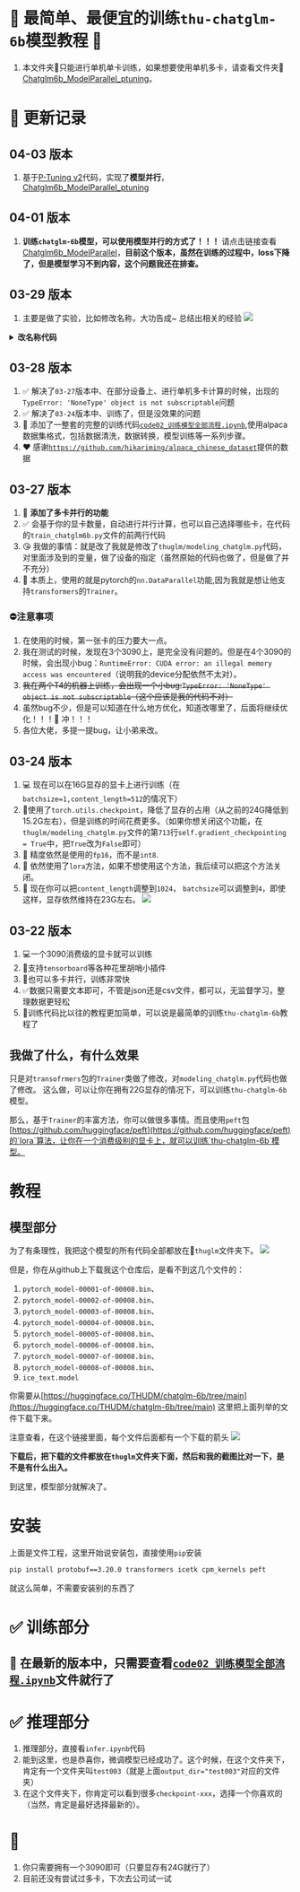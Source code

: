 # 🚀 最简单、最便宜的训练`thu-chatglm-6b`模型教程 🎯
1. 本文件夹📁只能进行单机单卡训练，如果想要使用单机多卡，请查看文件夹📁[Chatglm6b_ModelParallel_ptuning](https://github.com/yuanzhoulvpi2017/zero_nlp/tree/main/Chatglm6b_ModelParallel_ptuning)。
# 📝 更新记录

## **04-03 版本**
1. 基于[P-Tuning v2](https://github.com/THUDM/P-tuning-v2)代码，实现了**模型并行**，[Chatglm6b_ModelParallel_ptuning](https://github.com/yuanzhoulvpi2017/zero_nlp/tree/main/Chatglm6b_ModelParallel_ptuning)
## **04-01 版本**
1. **训练`chatglm-6b`模型，可以使用模型并行的方式了！！！** 请点击链接查看[Chatglm6b_ModelParallel](https://github.com/yuanzhoulvpi2017/zero_nlp/tree/main/Chatglm6b_ModelParallel)，**目前这个版本，虽然在训练的过程中，loss下降了，但是模型学习不到内容，这个问题我还在排查。**
## **03-29 版本**
1. 主要是做了实验，比如修改名称，大功告成~ 总结出相关的经验
![](images/showresult0329.png)
<details><summary><b>改名称代码</b></summary>

在文件[`code02_训练模型全部流程.ipynb`](https://github.com/yuanzhoulvpi2017/zero_nlp/blob/main/simple_thu_chatglm6b/code02_%E8%AE%AD%E7%BB%83%E6%A8%A1%E5%9E%8B%E5%85%A8%E9%83%A8%E6%B5%81%E7%A8%8B.ipynb)的`cell-6`代码的前面，创建一个新的`cell`，然后把下面的代码放到这个cell里面

```python

q1 = '''您叫什么名字?
您是谁?
您叫什么名字?这个问题的答案可能会提示出您的名字。
您叫这个名字吗?
您有几个名字?
您最喜欢的名字是什么?
您的名字听起来很好听。
您的名字和某个历史人物有关吗?
您的名字和某个神话传说有关吗?
您的名字和某个地方有关吗?
您的名字和某个运动队有关吗?
您的名字和某个电影或电视剧有关吗?
您的名字和某个作家有关吗?
您的名字和某个动漫角色有关吗?
您的名字和某个节日有关吗?
您的名字和某个动物有关吗?
您的名字和某个历史时期有关吗?
您的名字和某个地理区域有关吗?
您的名字和某个物品有关吗?比如,如果您的名字和铅笔有关,就可以问“您叫什么名字?您是不是用铅笔的人?”
您的名字和某个梦想或目标有关吗?
您的名字和某个文化或传统有关吗?
您的名字和某个电影或电视节目的情节有关吗?
您的名字和某个流行歌手或演员有关吗?
您的名字和某个体育运动员有关吗?
您的名字和某个国际组织有关吗?
您的名字和某个地方的气候或环境有关吗?比如,如果您的名字和春天有关,就可以问“您叫什么名字?春天是不是一种温暖的季节?”
您的名字和某个电影或电视节目的主题有关吗?
您的名字和某个电视节目或电影的角色有关吗?
您的名字和某个歌曲或音乐有关吗?
您叫什么名字?
谁创造了你
'''
q1 = q1.split('\n')
a1 = ["我是良睦路程序员开发的一个人工智能助手", "我是良睦路程序员再2023年开发的AI人工智能助手"]
import random

target_len__ = 6000


d1 = pd.DataFrame({'instruction':[random.choice(q1) for i in range(target_len__)]}).pipe(
    lambda x: x.assign(**{
    'input':'',
    'output':[random.choice(a1) for i in range(target_len__)]
    })
)
d1
alldata = d1.copy()
```
注意：
1. 如果想要覆盖模型老知识，你数据需要重复很多次才行～
2. 文件不要搞错了，使用我最新的代码文件
</details>

## **03-28 版本**
1. ✅ 解决了`03-27`版本中、在部分设备上、进行单机多卡计算的时候，出现的`TypeError: 'NoneType' object is not subscriptable`问题
2. ✅ 解决了`03-24`版本中、训练了，但是没效果的问题
3. 🎯 添加了一整套的完整的训练代码[`code02_训练模型全部流程.ipynb`](https://github.com/yuanzhoulvpi2017/zero_nlp/blob/main/simple_thu_chatglm6b/code02_%E8%AE%AD%E7%BB%83%E6%A8%A1%E5%9E%8B%E5%85%A8%E9%83%A8%E6%B5%81%E7%A8%8B.ipynb),使用alpaca数据集格式，包括数据清洗，数据转换，模型训练等一系列步骤。
4. ❤️ 感谢[`https://github.com/hikariming/alpaca_chinese_dataset`](https://github.com/hikariming/alpaca_chinese_dataset)提供的数据

## **03-27 版本**
1. 🚀 **添加了多卡并行的功能**
2. ✅ 会基于你的显卡数量，自动进行并行计算，也可以自己选择哪些卡，在代码的`train_chatglm6b.py`文件的前两行代码
3. 😘 我做的事情：就是改了我就是修改了`thuglm/modeling_chatglm.py`代码，对里面涉及到的变量，做了设备的指定（虽然原始的代码也做了，但是做了并不充分）
4. 🤗 本质上，使用的就是pytorch的`nn.DataParallel`功能,因为我就是想让他支持`transformers`的`Trainer`。

### ⛔️注意事项
1. 在使用的时候，第一张卡的压力要大一点。
2. 我在测试的时候，发现在3个3090上，是完全没有问题的。但是在4个3090的时候，会出现小bug：`RuntimeError: CUDA error: an illegal memory access was encountered`（说明我的device分配依然不太对）。
3. ~~我在两个T4的机器上训练，会出现一个小bug:`TypeError: 'NoneType' object is not subscriptable`（这个应该是我的代码不对）~~
4. 虽然bug不少，但是可以知道在什么地方优化，知道改哪里了，后面将继续优化！！！🎯 冲！！！
5. 各位大佬，多提一提bug，让小弟来改。

## **03-24 版本**
1. 💻 现在可以在16G显存的显卡上进行训练（在`batchsize=1,content_length=512`的情况下）
2. 🚀使用了`torch.utils.checkpoint`，降低了显存的占用（从之前的24G降低到15.2G左右），但是训练的时间花费更多。（如果你想关闭这个功能，在`thuglm/modeling_chatglm.py`文件的第`713`行`self.gradient_checkpointing = True`中，把`True`改为`False`即可）
3. 🤖 精度依然是使用的`fp16`，而不是`int8`.
4. 💨 依然使用了`lora`方法，如果不想使用这个方法，我后续可以把这个方法关闭。
5. 📣 现在你可以把`content_length`调整到`1024`， `batchsize`可以调整到`4`，即使这样，显存依然维持在23G左右。
![](images/WechatIMG15931.jpeg)

## **03-22 版本**
1. 💻一个3090消费级的显卡就可以训练
2. 🎯支持`tensorboard`等各种花里胡哨小插件
3. 🚀也可以多卡并行，训练非常快
4. ✅数据只需要文本即可，不管是json还是csv文件，都可以，无监督学习，整理数据更轻松
5. 📝训练代码比以往的教程更加简单，可以说是最简单的训练`thu-chatglm-6b`教程了


## 我做了什么，有什么效果
只是对`transofrmers`包的`Trainer`类做了修改，对`modeling_chatglm.py`代码也做了修改。
这么做，可以让你在拥有22G显存的情况下，可以训练`thu-chatglm-6b`模型。

那么，基于`Trainer`的丰富方法，你可以做很多事情。而且使用`peft`包[https://github.com/huggingface/peft](https://github.com/huggingface/peft)的`lora`算法，让你在一个消费级别的显卡上，就可以训练`thu-chatglm-6b`模型。

# 教程

## 模型部分

为了有条理性，我把这个模型的所有代码全部都放在📁`thuglm`文件夹下。
![](images/截屏2023-03-22%2019.08.54.png)


但是，你在从github上下载我这个仓库后，是看不到这几个文件的：
1. `pytorch_model-00001-of-00008.bin`、
2. `pytorch_model-00002-of-00008.bin`、
3. `pytorch_model-00003-of-00008.bin`、
4. `pytorch_model-00004-of-00008.bin`、
5. `pytorch_model-00005-of-00008.bin`、
6. `pytorch_model-00006-of-00008.bin`、
7. `pytorch_model-00007-of-00008.bin`、
8. `pytorch_model-00008-of-00008.bin`、
9. `ice_text.model`

你需要从[https://huggingface.co/THUDM/chatglm-6b/tree/main](https://huggingface.co/THUDM/chatglm-6b/tree/main) 这里把上面列举的文件下载下来。

注意查看，在这个链接里面，每个文件后面都有一个下载的箭头
![](images/截屏2023-03-22%2019.06.22.png)


**下载后，把下载的文件都放在`thuglm`文件夹下面，然后和我的截图比对一下，是不是有什么出入。**

到这里，模型部分就解决了。


# 安装

上面是文件工程，这里开始说安装包，直接使用`pip`安装

```bash
pip install protobuf==3.20.0 transformers icetk cpm_kernels peft
```

就这么简单，不需要安装别的东西了

# ✅ 训练部分

## 🎯 **在最新的版本中，只需要查看[`code02_训练模型全部流程.ipynb`](https://github.com/yuanzhoulvpi2017/zero_nlp/blob/main/simple_thu_chatglm6b/code02_%E8%AE%AD%E7%BB%83%E6%A8%A1%E5%9E%8B%E5%85%A8%E9%83%A8%E6%B5%81%E7%A8%8B.ipynb)文件就行了**


# ✅ 推理部分
1. 推理部分，直接看`infer.ipynb`代码
2. 能到这里，也是恭喜你，微调模型已经成功了。这个时候，在这个文件夹下，肯定有一个文件夹叫`test003`（就是上面`output_dir="test003"`对应的文件夹）
3. 在这个文件夹下，你肯定可以看到很多`checkpoint-xxx`，选择一个你喜欢的（当然，肯定是最好选择最新的）。



# 🎯
1. 你只需要拥有一个3090即可（只要显存有24G就行了）
2. 目前还没有尝试过多卡，下次去公司试一试

